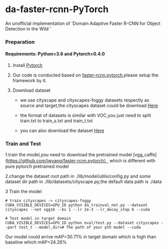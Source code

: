 # da-faster-rcnn-PyTorch
An unofficial implementation of  'Domain Adaptive Faster R-CNN for Object Detection in the Wild ’


### Preparation

#### Requirements: Python=3.6 and Pytorch=0.4.0

1. Install [Pytorch](http://pytorch.org/)

2. Our code is conducted based on [faster-rcnn.pytorch](https://github.com/jwyang/faster-rcnn.pytorch),please setup the framework by it.

3. Download dataset
   
   - we use cityscape and cityscapes-foggy datasets respectly as source and target,the cityscapes dataset could be download [Here](https://www.cityscapes-dataset.com/downloads/)  
   
   - the format of datasets is similar with VOC,you just need to split train.txt to train_s.txt and train_t.txt
   
   - you can also download the dataset [Here](https://drive.google.com/file/d/1mA0L5-1U_Vo-S8-cv12QBmhgG9FFf6nf/view?usp=sharing)
   
   
   
   
### Train and Test

1.train the model,you need to download the pretrained model [vgg_caffe](https://github.com/jwyang/faster-rcnn.pytorch） which is different with pure pytorch pretrained model

2.change the dataset root path in ./lib/model/utils/config.py and some dataset dir path in  ./lib/datasets/cityscape.py,the default data path is ./data

3 Train the model
 ```Shell
 # train cityscapes -> cityscapes-foggy
 CUDA_VISIBLE_DEVICES=GPU_ID python da_trainval_net.py --dataset cityscapes --net vgg16 --bs 1 --lr 2e-3 --lr_decay_step 6 --cuda
 
 # Test model in target domain 
 CUDA_VISIBLE_DEVICES=GPU_ID python eval/test.py --dataset cityscapes --part test_t --model_dir=# The path of your pth model --cuda
 ```
 
  Our model could arrive mAP=30.71% in target domain which is high than baseline which mAP=24.26%
